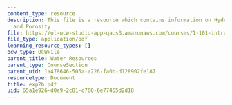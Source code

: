 ```yaml
---
content_type: resource
description: This file is a resource which contains information on Hydraulic Conductivity
  and Porosity.
file: https://ol-ocw-studio-app-qa.s3.amazonaws.com/courses/1-101-introduction-to-civil-and-environmental-engineering-design-i-fall-2006/65a1e926d0e92c81c7606e77455d2d18_exp2b.pdf
file_type: application/pdf
learning_resource_types: []
ocw_type: OCWFile
parent_title: Water Resources
parent_type: CourseSection
parent_uid: 1a478646-505a-a226-fa0b-d128902fe187
resourcetype: Document
title: exp2b.pdf
uid: 65a1e926-d0e9-2c81-c760-6e77455d2d18
---
```

